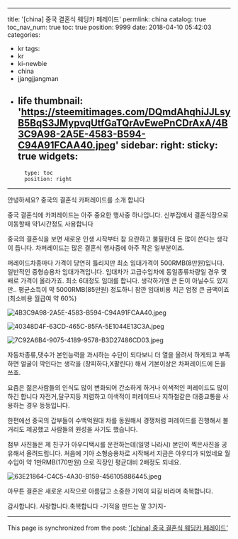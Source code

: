 
---
title: '[china] 중국 결혼식 웨딩카 페레이드'
permlink: china
catalog: true
toc_nav_num: true
toc: true
position: 9999
date: 2018-04-10 05:42:03
categories:
- kr
tags:
- kr
- ki-newbie
- china
- jjangjjangman
- life
thumbnail: 'https://steemitimages.com/DQmdAhqhiJJLsyB5BqS3JMypvqUtfGaTQrAvEwePnCDrAxA/4B3C9A98-2A5E-4583-B594-C94A91FCAA40.jpeg'
sidebar:
    right:
        sticky: true
widgets:
    -
        type: toc
        position: right
---


안녕하세요? 
중국의 결혼식 카퍼레이드를 소개 합니다

중국 결혼식에 카퍼레이드는
아주 중요한 행사중 하나입니다. 
신부집에서 결혼식장으로 이동할때
약1시간정도 사용합니다

중국의 결혼식을 보면
새로운 인생 시작부터 참 요란하고 
불필한데 돈 많이 쓴다는 생각이 듭니다. 차퍼레이드는 많은 결혼식 행사중에 
아주 작은 일부분이죠.

퍼레이드차종마다 가격이 당연히 틀리지만
최소 임대가격이 500RMB(8만원)입니다.
일반적인 중형승용차 임대가격입니다.
임대차가 고급수입차에 동일종류차량일 경우
몇배로 가격이 올라가죠. 
최소 6대정도 임대를 합니다.
생각하기엔 큰 돈이 아닐수도 있지만..
평균소득이 약 5000RMB(85만원)
정도하니 잠깐 임대비용 치곤 엄청 큰 금액이죠
(최소비용 월급여 약 60%)

![4B3C9A98-2A5E-4583-B594-C94A91FCAA40.jpeg](https://steemitimages.com/DQmdAhqhiJJLsyB5BqS3JMypvqUtfGaTQrAvEwePnCDrAxA/4B3C9A98-2A5E-4583-B594-C94A91FCAA40.jpeg)

![40348D4F-63CD-465C-85FA-5E1044E13C3A.jpeg](https://steemitimages.com/DQmRnmbp6QJM9fxz7qy4cDHULP5wXV1aKHc467tVAQEQbu3/40348D4F-63CD-465C-85FA-5E1044E13C3A.jpeg)

![7C92A6B4-9075-4189-9578-B3D27486CD03.jpeg](https://steemitimages.com/DQmWhiscsDiVKHjNEErvbFPgf9nbHJvu1E94wF74KFzeGEM/7C92A6B4-9075-4189-9578-B3D27486CD03.jpeg)

자동차종류,댓수가 본인능력을 과시하는 
수단이 되다보니 더 열을 올려서 하게되고
부족하면 얼굴이 깍인다는 생각을
(창피하다,X팔린다) 해서 기본이상은
차퍼레이드에 돈을 쓰죠.

요즘은 젊은사람들의 인식도 많이
변화되어 간소하게 하거나 
이색적인 퍼레이드도 많이 하긴 합니다
자전거,달구지등 저렴하고 이색적이
퍼레이드나 지하철같은 대중교통을
사용하는 경우 등등입니다.

한편에선 중국의 갑부들이 수백억원대
차를 동원해서 경쟁처럼 퍼레이드를
진행해서 볼거리도 제공했고 사람들의
원성을 사기도 했습니다.

첨부 사진들은  제 친구가 아우디택시를 
운전하는데(일명 나라시) 본인이 찍은사진을 공유해서 올려드립니다.
처음에 기아 소형승용차로 시작해서
지금은 아우디가 되었네요
월수입이 약 1만RMB(170만원)
으로 직장인 평균대비 2배정도 되네요.

![63E21864-C4C5-4A30-B159-456105886445.jpeg](https://steemitimages.com/DQmeBNYQbQ6pptBMw8RfnenofnuSJTR8geWor2653nbXK3V/63E21864-C4C5-4A30-B159-456105886445.jpeg)

아무튼 결혼은 새로운 시작으로
아름답고 소중한 기억이  되길
바라며 축복합니다.

감사합니다. 사랑합니다.축복합니다
-기적을 만드는 말 3가지-

- - -

This page is synchronized from the post: ['[china] 중국 결혼식 웨딩카 페레이드'](https://steemit.com/@kibumh/china)
